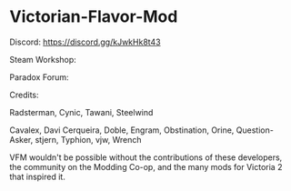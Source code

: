 # Victorian-Flavor-Mod

Discord: https://discord.gg/kJwkHk8t43

Steam Workshop:

Paradox Forum:



Credits:

Radsterman, Cynic, Tawani, Steelwind

Cavalex, Davi Cerqueira, Doble, Engram, Obstination, Orine, Question-Asker, stjern, Typhion, vjw, Wrench


VFM wouldn't be possible without the contributions of these developers, the community on the Modding Co-op, and the many mods for Victoria 2 that inspired it.

